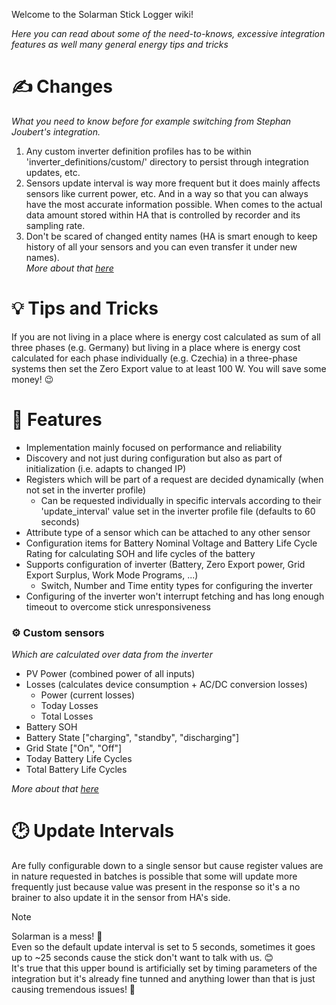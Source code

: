 Welcome to the Solarman Stick Logger wiki!  

_Here you can read about some of the need-to-knows, excessive integration features as well many general energy tips and tricks_

# ✍ Changes
_What you need to know before for example switching from Stephan Joubert's integration._
1. Any custom inverter definition profiles has to be within 'inverter_definitions/custom/' directory to persist through integration updates, etc.
2. Sensors update interval is way more frequent but it does mainly affects sensors like current power, etc. And in a way so that you can always have the most accurate information possible. When comes to the actual data amount stored within HA that is controlled by recorder and its sampling rate.
3. Don't be scared of changed entity names (HA is smart enough to keep history of all your sensors and you can even transfer it under new names).  
_More about that [here](https://github.com/davidrapan/ha-solarman/wiki/Naming-Scheme-%E2%80%90-sensor-renaming)_

# 💡 Tips and Tricks
If you are not living in a place where is energy cost calculated as sum of all three phases (e.g. Germany) but living in a place where is energy cost calculated for each phase individually (e.g. Czechia) in a three-phase systems then set the Zero Export value to at least 100 W. You will save some money! 😉

# 🎁 Features
- Implementation mainly focused on performance and reliability
- Discovery and not just during configuration but also as part of initialization (i.e. adapts to changed IP)
- Registers which will be part of a request are decided dynamically (when not set in the inverter profile)
  - Can be requested individually in specific intervals according to their 'update_interval' value set in the inverter profile file (defaults to 60 seconds)
- Attribute type of a sensor which can be attached to any other sensor
- Configuration items for Battery Nominal Voltage and Battery Life Cycle Rating for calculating SOH and life cycles of the battery
- Supports configuration of inverter (Battery, Zero Export power, Grid Export Surplus, Work Mode Programs, ...)
  - Switch, Number and Time entity types for configuring the inverter
- Configuring of the inverter won't interrupt fetching and has long enough timeout to overcome stick unresponsiveness

### ⚙️ Custom sensors  
_Which are calculated over data from the inverter_
- PV Power (combined power of all inputs)
- Losses (calculates device consumption + AC/DC conversion losses)
  - Power (current losses)
  - Today Losses
  - Total Losses
- Battery SOH
- Battery State ["charging", "standby", "discharging"]
- Grid State ["On", "Off"]
- Today Battery Life Cycles
- Total Battery Life Cycles

_More about that [here](https://github.com/davidrapan/ha-solarman/wiki/Custom-sensors)_

# 🕑 Update Intervals

Are fully configurable down to a single sensor but cause register values are in nature requested in batches is possible that some will update more frequently just because value was present in the response so it's a no brainer to also update it in the sensor from HA's side.

> [!NOTE]  
> Solarman is a mess! 🤯  
> Even so the default update interval is set to 5 seconds, sometimes it goes up to ~25 seconds cause the stick don't want to talk with us. 😊  
> It's true that this upper bound is artificially set by timing parameters of the integration but it's already fine tunned and anything lower than that is just causing tremendous issues! 🙁